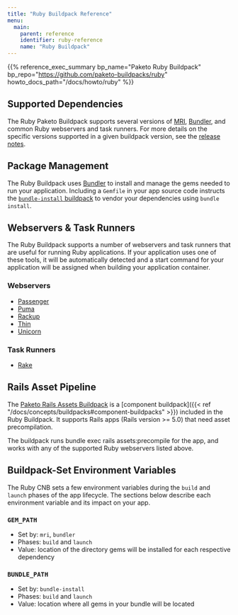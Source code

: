 ```yaml
---
title: "Ruby Buildpack Reference"
menu:
  main:
    parent: reference
    identifier: ruby-reference
    name: "Ruby Buildpack"
---
```


{{% reference_exec_summary bp_name="Paketo Ruby Buildpack" bp_repo="https://github.com/paketo-buildpacks/ruby" howto_docs_path="/docs/howto/ruby" %}}

## Supported Dependencies

The Ruby Paketo Buildpack supports several versions of
[MRI](https://www.ruby-lang.org), [Bundler](https://bundler.io/), and common
Ruby webservers and task runners.  For more details on the specific versions
supported in a given buildpack version, see the [release
notes](https://github.com/paketo-buildpacks/ruby/releases/latest).

## Package Management

The Ruby Buildpack uses [Bundler](https://bundler.io/) to install and manage
the gems needed to run your application. Including a `Gemfile` in your app
source code instructs the [`bundle-install`
buildpack](https://github.com/paketo-buildpacks/bundle-install) to vendor your
dependencies using `bundle install`.

## Webservers & Task Runners

The Ruby Buildpack supports a number of webservers and task runners that are
useful for running Ruby applications. If your application uses one of these
tools, it will be automatically detected and a start command for your
application will be assigned when building your application container.

### Webservers

* [Passenger](https://github.com/paketo-buildpacks/passenger)
* [Puma](https://github.com/paketo-buildpacks/puma)
* [Rackup](https://github.com/paketo-buildpacks/rackup)
* [Thin](https://github.com/paketo-buildpacks/thin)
* [Unicorn](https://github.com/paketo-buildpacks/unicorn)

### Task Runners

* [Rake](https://github.com/paketo-buildpacks/rake)

## Rails Asset Pipeline
The [Paketo Rails Assets Buildpack](https://github.com/paketo-buildpacks/rails-assets) is a [component buildpack]({{< ref "/docs/concepts/buildpacks#component-buildpacks" >}}) included in the Ruby Buildpack. It supports Rails apps (Rails version >= 5.0) that need asset precompilation.

The buildpack runs bundle exec rails assets:precompile for the app, and works with any of the supported Ruby webservers listed above.

## Buildpack-Set Environment Variables

The Ruby CNB sets a few environment variables during the `build` and `launch`
phases of the app lifecycle. The sections below describe each environment
variable and its impact on your app.

### `GEM_PATH`

* Set by: `mri`, `bundler`
* Phases: `build` and `launch`
* Value: location of the directory gems will be installed for each respective dependency

### `BUNDLE_PATH`

* Set by: `bundle-install`
* Phases: `build` and `launch`
* Value: location where all gems in your bundle will be located
